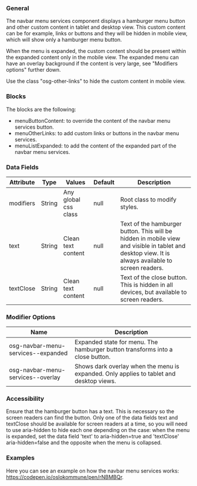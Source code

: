 ### General

The navbar menu services component displays a hamburger menu button and other custom content in tablet and desktop view. This custom content can be for example, links or buttons and they will be hidden in mobile view, which will show only a hamburger menu button.

When the menu is expanded, the custom content should be present within the expanded content only in the mobile view. The expanded menu can have an overlay background if the content is very large, see "Modifiers options" further down.

Use the class "osg-other-links" to hide the custom content in mobile view.

### Blocks

The blocks are the following:

- menuButtonContent: to override the content of the navbar menu services button.
- menuOtherLinks: to add custom links or buttons in the navbar menu services.
- menuListExpanded: to add the content of the expanded part of the navbar menu services.

### Data Fields

| Attribute | Type   | Values               | Default | Description                                                                                                                                        |
| --------- | ------ | -------------------- | ------- | -------------------------------------------------------------------------------------------------------------------------------------------------- |
| modifiers | String | Any global css class | null    | Root class to modify styles.                                                                                                                       |
| text      | String | Clean text content   | null    | Text of the hamburger button. This will be hidden in mobile view and visible in tablet and desktop view. It is always available to screen readers. |
| textClose | String | Clean text content   | null    | Text of the close button. This is hidden in all devices, but available to screen readers.                                                          |

### Modifier Options

| Name               | Description                                                                             |
| ------------------ | --------------------------------------------------------------------------------------- |
| osg-navbar-menu-services--expanded | Expanded state for menu. The hamburger button transforms into a close button.           |
| osg-navbar-menu-services--overlay  | Shows dark overlay when the menu is expanded. Only applies to tablet and desktop views. |

### Accessibility

Ensure that the hamburger button has a text. This is necessary so the screen readers can find the button.
Only one of the data fields text and textClose should be available for screen readers at a time, so you will need to use aria-hidden to hide each one depending on the case:
when the menu is expanded, set the data field 'text' to aria-hidden=true and 'textClose' aria-hidden=false and the opposite when the menu is collapsed.

### Examples

Here you can see an example on how the navbar menu services works: <a href="https://codepen.io/oslokommune/pen/rNBMBQr" target="_blank">https://codepen.io/oslokommune/pen/rNBMBQr</a>.
